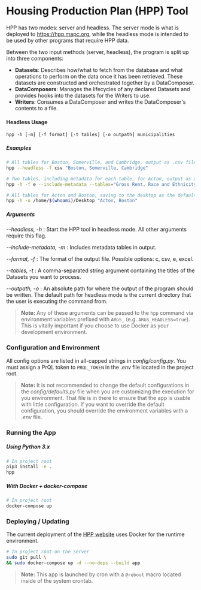 # Housing Production Plan (HPP) Tool

HPP has two modes: server and headless. The server mode is what is deployed to https://hpp.mapc.org, while the headless mode is intended to be used by other programs that require HPP data. 

Between the two input methods (server, headless), the program is split up into three components: 
- **Datasets**: Describes how/what to fetch from the database and what operations to perform on the data once it has been retrieved. These datasets are constructed and orchestrated together by a DataComposer.
- **DataComposers**: Manages the lifecycles of any declared Datasets and provides hooks into the datasets for the Writers to use.
- **Writers**: Consumes a DataComposer and writes the DataComposer's contents to a file.

#### Headless Usage
`hpp -h [-m] [-f format] [-t tables] [-o outpath] municipalities`
##### Examples
```sh
# All tables for Boston, Somerville, and Cambridge, output as .csv files
hpp --headless -f csv "Boston, Somerville, Cambridge" 

# Two tables, including metadata for each table, for Acton, output as an .xlsx file
hpp -h -f e --include-metadata --tables="Gross Rent, Race and Ethnicity Estimates" Acton

# All tables for Acton and Boston, saving to the desktop as the default file format
hpp -h -o /home/$(whoami)/Desktop "Acton, Boston"
```
##### Arguments
_-\-headless, -h_ : Start the HPP tool in headless mode. All other arguments require this flag.

_-\-include-metadata, -m_ : Includes metadata tables in output.

_-\-format, -f_ : The format of the output file. Possible options: c, csv, e, excel.

_-\-tables, -t_ : A comma-separated string argument containing the titles of the Datasets you want to process.

_-\-outpath, -o_ : An absolute path for where the output of the program should be written. The default path for headless mode is the current directory that the user is executing the command from. 

> __Note:__ Any of these arguments can be passed to the `hpp` command via environment variables prefixed with `ARGS_` (e.g. `ARGS_HEADLESS=true`). This is vitally important if you choose to use Docker as your development environment.

### Configuration and Environment
All config options are listed in all-capped strings in _config/config.py_.
You must assign a PrQL token to `PRQL_TOKEN` in the _.env_ file located in the project root.

> __Note:__ It is not recommended to change the default configurations in the _config/defaults.py_ file when you 
are customizing the execution for you environment. That file is in there to ensure that
the app is usable with little configuration. If you want to override the default configuration,
you should override the environment variables with a _.env_ file.

### Running the App
##### Using Python 3.x
```sh
# In project root
pip3 install -e .
hpp
```
##### With Docker + docker-compose
```sh
# In project root
docker-compose up
```

### Deploying / Updating
The current deployment of the [HPP website](https://hpp.mapc.org) uses Docker for the runtime environment.
```sh
# In project root on the server
sudo git pull \
&& sudo docker-compose up -d --no-deps --build app
```

> __Note:__ This app is launched by cron with a `@reboot` macro located inside of the system crontab.
